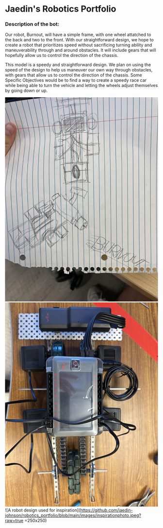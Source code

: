 # Jaedin's Robotics Portfolio

### Description of the bot: 
Our robot, Burnout, will have a simple frame, with one wheel attatched to the back and two to the front. With our straightforward design, we hope to create a robot that prioritizes speed without sacrificing turning ability and maneuverability through and around obstacles. It will include gears that will hopefully allow us to control the direction of the chassis.

This model is a speedy and straightforward design. We plan on using the speed of the design to help us maneuver our own way through obstacles, with gears that allow us to control the direction of the chassis. Some Specific Objectives would be to find a way to create a speedy race car while being able to turn the vehicle and letting the wheels adjust themselves by going down or up.
  
<!--Inspiration: https://www.vexforum.com/t/vex-racing-competition/78012-->


![A rough draft sketch of our robot design named Burnout](https://github.com/jaedin-johnson/robotics_portfolio/blob/main/images/roughphoto.jpeg?raw=true)
![An early picture of the robot's chassis build](https://github.com/jaedin-johnson/robotics_portfolio/blob/main/images/chassisphoto.jpg?raw=true)
![A robot design used for inspiration](https://github.com/jaedin-johnson/robotics_portfolio/blob/main/images/inspirationphoto.jpeg?raw=true =250x250)
